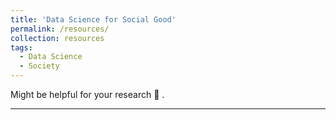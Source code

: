 ```yaml
---
title: 'Data Science for Social Good'
permalink: /resources/
collection: resources
tags:
  - Data Science
  - Society
---
```


Might be helpful for your research 🧐 .




------